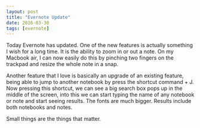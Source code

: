 ```yaml
---
layout: post
title: "Evernote Update"
date: 2016-03-30
tags: [evernote]
---
```


Today Evernote has updated. One of the new features is actually something I wish for a long time. It is the ability to zoom in or out a note. On my Macbook air, I can now easily do this by pinching two fingers on the trackpad and resize the whole note in a snap.
<!--more-->
Another feature that I love is basically an upgrade of an existing feature, being able to jump to another notebook by press the shortcut command + J. Now pressing this shortcut, we can see a big search box pops up in the middle of the screen, into this we can start typing the name of any notebook or note and start seeing results. The fonts are much bigger. Results include both notebooks and notes.

Small things are the things that matter.